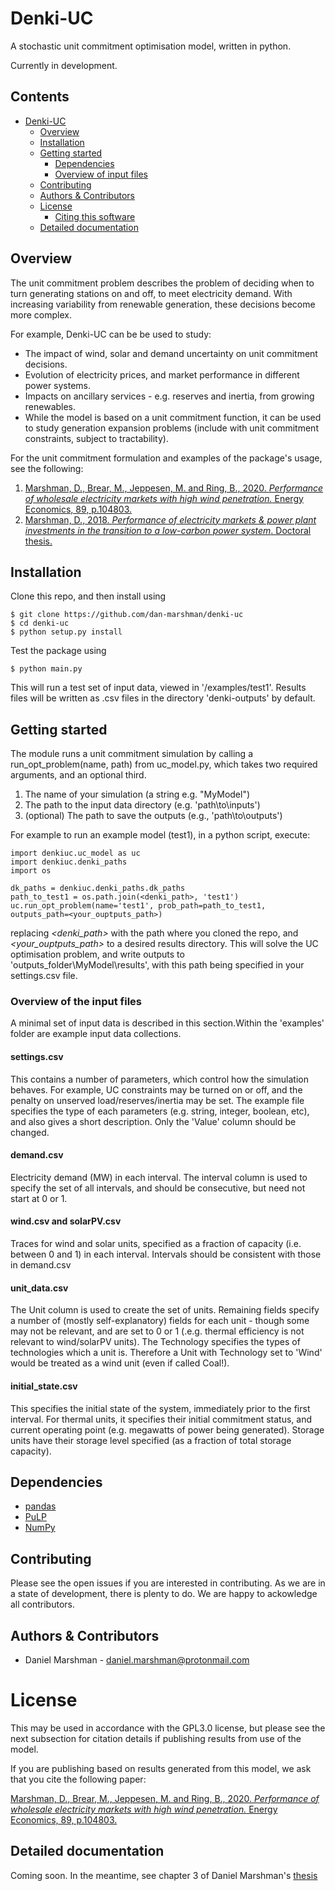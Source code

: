 # Denki-UC
A stochastic unit commitment optimisation model, written in python. 

Currently in development.

## Contents
- [Denki-UC](#denki-uc)
  * [Overview](#overview)
  * [Installation](#installation)
  * [Getting started](#getting-started)
    + [Dependencies](#dependencies)
    + [Overview of input files](#overview-of-input-files)
  * [Contributing](#contributing)
  * [Authors & Contributors](#authors---contributors)
  * [License](#license)
    + [Citing this software](#citing-this-software)
  * [Detailed documentation](#detailed-documentation)


## Overview
The unit commitment problem describes the problem of deciding when to turn generating stations on and off, to meet electricity demand.  With increasing variability from renewable generation, these decisions become more complex.

For example, Denki-UC can be be used to study:
* The impact of wind, solar and demand uncertainty on unit commitment decisions.
* Evolution of electricity prices, and market performance in different power systems.
* Impacts on ancillary services - e.g. reserves and inertia, from growing renewables.
* While the model is based on a unit commitment function, it can be used to study generation expansion problems (include with unit commitment constraints, subject to tractability).

For the unit commitment formulation and examples of the package's usage, see the following:
1. [Marshman, D., Brear, M., Jeppesen, M. and Ring, B., 2020. *Performance of wholesale electricity markets with high wind penetration.* Energy Economics, 89, p.104803.](https://www.sciencedirect.com/science/article/pii/S0140988320301432)
2. [Marshman, D., 2018. *Performance of electricity markets & power plant investments in the transition to a low-carbon power system*. Doctoral thesis.](https://minerva-access.unimelb.edu.au/bitstream/handle/11343/222168/Revised%20Thesis.pdf?sequence=1&isAllowed=y)

## Installation
Clone this repo, and then install using
```
$ git clone https://github.com/dan-marshman/denki-uc
$ cd denki-uc
$ python setup.py install
```
Test the package using
```
$ python main.py
```
This will run a test set of input data, viewed in '/examples/test1'. Results files will be written as .csv files in the directory 'denki-outputs' by default.

## Getting started
The module runs a unit commitment simulation by calling a run_opt_problem(name, path) from uc_model.py, which takes two required arguments, and an optional third.
1. The name of your simulation (a string e.g. "MyModel")
2. The path to the input data directory (e.g. 'path\to\inputs')
3. (optional) The path to save the outputs (e.g., 'path\to\outputs')

For example to run an example model (test1), in a python script, execute:
```
import denkiuc.uc_model as uc
import denkiuc.denki_paths
import os

dk_paths = denkiuc.denki_paths.dk_paths
path_to_test1 = os.path.join(<denki_path>, 'test1')
uc.run_opt_problem(name='test1', prob_path=path_to_test1, outputs_path=<your_ouptputs_path>)
```
replacing *<denki_path>* with the path where you cloned the repo, and *<your_ouptputs_path>* to a desired results directory.
This will solve the UC optimisation problem, and write outputs to 'outputs_folder\MyModel\results', with this path being specified in your settings.csv file.
### Overview of the input files
A minimal set of input data is described in this section.Within the 'examples' folder are example input data collections.  
#### settings.csv
This contains a number of parameters, which control how the simulation behaves.  For example, UC constraints may be turned on or off, and the penalty on unserved load/reserves/inertia may be set.
The example file specifies the type of each parameters (e.g. string, integer, boolean, etc), and also gives a short description. Only the 'Value' column should be changed.
#### demand.csv
Electricity demand (MW) in each interval. The interval column is used to specify the set of all intervals, and should be consecutive, but need not start at 0 or 1. 
#### wind.csv and solarPV.csv
Traces for wind and solar units, specified as a fraction of capacity (i.e. between 0 and 1) in each interval.  Intervals should be consistent with those in demand.csv
#### unit_data.csv
The Unit column is used to create the set of units.  Remaining fields specify a number of (mostly self-explanatory) fields for each unit - though some may not be relevant, and are set to 0 or 1 (.e.g. thermal efficiency is not relevant to wind/solarPV units).  The Technology specifies the types of technologies which a unit is.  Therefore a Unit with Technology set to 'Wind' would be treated as a wind unit (even if called Coal!).
#### initial_state.csv
This specifies the initial state of the system, immediately prior to the first interval.  For thermal units, it specifies their initial commitment status, and current operating point (e.g. megawatts of power being generated). Storage units have their storage level specified (as a fraction of total storage capacity).
## Dependencies
* [pandas](https://github.com/pandas-dev/pandas)
* [PuLP](https://github.com/coin-or/pulp)
* [NumPy](https://numpy.org/)
## Contributing
Please see the open issues if you are interested in contributing. As we are in a state of development, there is plenty to do. We are happy to ackowledge all contributors.
## Authors & Contributors
* Daniel Marshman - daniel.marshman@protonmail.com
# License
This may be used in accordance with the GPL3.0 license, but please see the next subsection for citation details if publishing results from use of the model.  

If you are publishing based on results generated from this model, we ask that you cite the following paper:

[Marshman, D., Brear, M., Jeppesen, M. and Ring, B., 2020. *Performance of wholesale electricity markets with high wind penetration.* Energy Economics, 89, p.104803.](https://www.sciencedirect.com/science/article/pii/S0140988320301432)
## Detailed documentation
Coming soon.  In the meantime, see chapter 3 of Daniel Marshman's [thesis](https://minerva-access.unimelb.edu.au/bitstream/handle/11343/222168/Revised%20Thesis.pdf?sequence=1&isAllowed=y)

